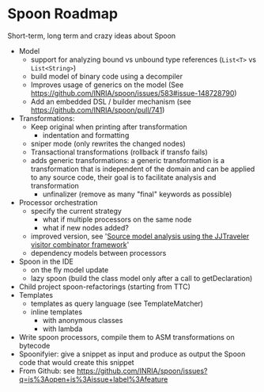 

Spoon Roadmap
==========

Short-term, long term and crazy ideas about Spoon

* Model
    * support for analyzing bound vs unbound type references (`List<T>` vs `List<String>`) 
    * build model of binary code using a decompiler 
    * Improves usage of generics on the model (See https://github.com/INRIA/spoon/issues/583#issue-148728790)
    * Add an embedded DSL / builder mechanism (see https://github.com/INRIA/spoon/pull/741) 
* Transformations:
    * Keep original when printing after transformation
        * indentation and formatting   
    * sniper mode (only rewrites the changed nodes)
    * Transactional transformations (rollback if transfo fails)
    * adds generic transformations: a generic transformation is a transformation that is independent of the domain and can be applied to any source code, their goal is to facilitate analysis and transformation
        * unfinalizer (remove as many "final" keywords as possible)
* Processor orchestration 
    * specify the current strategy
        * what if multiple processors on the same node
        * what if new nodes added?
    * improved version, see '[Source model analysis using the JJTraveler visitor combinator framework](http://www3.di.uminho.pt/~joost/publications/SourceModelAnalysisUsingTheJJTravelerVisitorCombinatorFramework.pdf)'    
    * dependency models between processors
* Spoon in the IDE
    * on the fly model update
    * lazy spoon (build the class model only after a call to getDeclaration)
* Child project spoon-refactorings (starting from TTC)
* Templates
    * templates as query language (see TemplateMatcher)
    * inline templates
        * with anonymous classes
        * with lambda
* Write spoon processors, compile them to ASM transformations on bytecode
* Spoonifyier: give a snippet as input and produce as output the Spoon code that would create this snippet 
* From Github: see <https://github.com/INRIA/spoon/issues?q=is%3Aopen+is%3Aissue+label%3Afeature>
